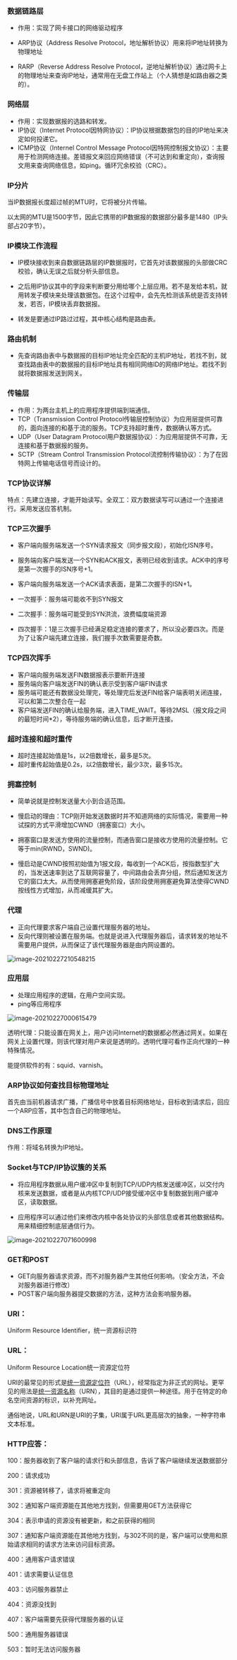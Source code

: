 ### 数据链路层

- 作用：实现了网卡接口的网络驱动程序

- ARP协议（Address Resolve Protocol，地址解析协议）用来将IP地址转换为物理地址
- RARP（Reverse Address Resolve Protocol，逆地址解析协议）通过网卡上的物理地址来查询IP地址，通常用在无盘工作站上（个人猜想是如路由器之类的）。

### 网络层

- 作用：实现数据报的选路和转发。
- IP协议（Internet Protocol因特网协议）：IP协议根据数据包的目的IP地址来决定如何投递它。
- ICMP协议（Internel Control Message Protocol因特网控制报文协议）：主要用于检测网络连接。差错报文来回应网络错误（不可达到和重定向），查询报文用来查询网络信息，如ping。循环冗余校验（CRC）。

### IP分片

当IP数据报长度超过帧的MTU时，它将被分片传输。

以太网的MTU是1500字节，因此它携带的IP数据报的数据部分最多是1480（IP头部占20字节）。

### IP模块工作流程

- IP模块接收到来自数据链路层的IP数据报时，它首先对该数据报的头部做CRC校验，确认无误之后就分析头部信息。

- 之后用IP协议其中的字段来判断要分用给哪个上层应用。若不是发给本机，就用转发子模块来处理该数据包。在这个过程中，会先先检测该系统是否支持转发，若否，IP模块丢弃数据报。
- 转发是要通过IP路过过程，其中核心结构是路由表。

### 路由机制

- 先查询路由表中与数据报的目标IP地址完全匹配的主机IP地址，若找不到，就查找路由表中的数据报的目标IP地址具有相同网络ID的网络IP地址。若找不到就将数据报发送到网关。

### 传输层

- 作用：为两台主机上的应用程序提供端到端通信。
- TCP（Transmission Control Protocol传输层控制协议）为应用层提供可靠的，面向连接的和基于流的服务。TCP支持超时重传，数据确认等方式。
- UDP（User Datagram Protocol用户数据报协议）：为应用层提供不可靠，无连接和基于数据报的服务。
- SCTP（Stream Control Transmission Protocol流控制传输协议）：为了在因特网上传输电话信号而设计的。

### TCP协议详解

特点：先建立连接，才能开始读写。全双工：双方数据读写可以通过一个连接进行。采用发送应答机制。

### TCP三次握手

- 客户端向服务端发送一个SYN请求报文（同步报文段），初始化ISN序号。
- 服务端向客户端发送一个SYN和ACK报文，表明已经收到请求。ACK中的序号是第一次握手的ISN序号+1。
- 客户端向服务端发送一个ACK请求表面，是第二次握手的ISN+1。

- 一次握手：服务端可能收不到SYN报文
- 二次握手：服务端可能受到SYN洪流，浪费幅度端资源
- 四次握手：1是三次握手已经满足稳定连接的要求了，所以没必要四次。而是为了让客户端先建立连接，我们握手次数需要是奇数。

### TCP四次挥手

- 客户端向服务端发送FIN数据报表示要断开连接
- 服务端向客户端发送FIN的确认表示受到客户端FIN请求
- 服务端可能还有数据没处理完，等处理完后发送FIN给客户端表明关闭连接，可以和第二次整合在一起
- 客户端发送FIN的确认给服务端，进入TIME_WAIT。等待2MSL（报文段之间的最短时间*2），等待服务端的确认信息，后才断开连接。

### 超时连接和超时重传

- 超时连接起始值是1s，以2倍数增长，最多是5次。
- 超时重传起始值是0.2s，以2倍数增长，最少3次，最多15次。

### 拥塞控制

- 简单说就是控制发送量大小到合适范围。

- 慢启动的理由：TCP刚开始发送数据时并不知道网络的实际情况，需要用一种试探的方式平滑增加CWND（拥塞窗口）大小。
- 拥塞窗口是发送方使用的流量控制，而通告窗口是接收方使用的流量控制。它等于min(RWND，SWND)。
- 慢启动是CWND按照初始值为1报文段，每收到一个ACK后，按指数型扩大的，当发送速率到达了互联网容量了，中间路由会丢弃分组，然后通知发送方它的窗口太大。从而使用拥塞避免阶段，该阶段使用拥塞避免算法使得CWND按线性方式增加，从而减缓其扩大。

### 代理

- 正向代理要求客户端自己设置代理服务器的地址。
- 反向代理则被设置在服务端。也就是说进入代理服务器后，请求转发的地址不需要用户提供，从而保证了该代理服务器是由内网设置的。

![image-20210227210548215](D:\桌面\推文\Linux高性能服务器编程\正向代理和反向代理.jpg)

### 应用层

- 处理应用程序的逻辑，在用户空间实现。
- ping等应用程序

![image-20210227000615479](D:\桌面\推文\Linux高性能服务器编程\1.jpg)

透明代理：只能设置在网关上，用户访问Internet的数据都必然通过网关。如果在网关上设置代理，则该代理对用户来说是透明的。透明代理可看作正向代理的一种特殊情况。

能提供软件的有：squid、varnish。

### ARP协议如何查找目标物理地址

首先由当前机器请求广播，广播信号中放着目标网络地址，目标收到请求后，回应一个ARP应答，其中包含自己的物理地址。

### DNS工作原理

作用：将域名转换为IP地址。

### Socket与TCP/IP协议簇的关系

- 将应用程序数据从用户缓冲区中复制到TCP/UDP内核发送缓冲区，以交付内核来发送数据，或者是从内核TCP/UDP接受缓冲区中复制数据到用户缓冲区，读取数据。

- 应用程序可以通过他们来修改内核中各处协议的头部信息或者其他数据结构。用来精细控制底层通信行为。

![image-20210227071600998](D:\桌面\推文\Linux高性能服务器编程\2.jpg)

### GET和POST

- GET向服务器请求资源，而不对服务器产生其他任何影响。（安全方法，不会对服务器进行修改）
- POST客户端向服务器提交数据的方法，这种方法会影响服务器。

### URI：

Uniform Resource Identifier，统一资源标识符

### URL：

Uniform Resource Location统一资源定位符

URI的最常见的形式是[统一资源定位符](https://link.jianshu.com?t=https://zh.wikipedia.org/wiki/统一资源定位符)（URL），经常指定为非正式的网址。更罕见的用法是[统一资源名称](https://link.jianshu.com?t=https://zh.wikipedia.org/wiki/统一资源名称)（URN），其目的是通过提供一种途径。用于在特定的命名空间资源的标识，以补充网址。

通俗地说，URL和URN是URI的子集，URI属于URL更高层次的抽象，一种字符串文本标准。

### HTTP应答：

100：服务器收到了客户端的请求行和头部信息，告诉了客户端继续发送数据部分

200：请求成功

301：资源被转移了，请求将被重定向

302：通知客户端资源能在其他地方找到，但需要用GET方法获得它

304：表示申请的资源没有被更新，和之前获得的相同

307：通知客户端资源能在其他地方找到，与302不同的是，客户端可以使用和原始请求相同的请求方法来访问目标资源。

400：通用客户请求错误

401：请求需要认证信息

403：访问服务器禁止

404：资源没找到

407：客户端需要先获得代理服务器的认证

500：通用服务器错误

503：暂时无法访问服务器